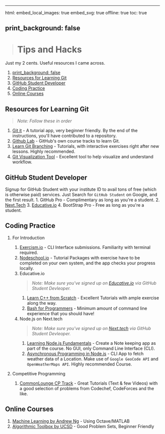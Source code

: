 
---
html:
  embed_local_images: true
  embed_svg: true
  offline: true
  toc: true

print_background: false
---
># Tips and Hacks
Just my 2 cents. Useful resources I came across. 


1. [print_background: false](#print_background-false)
2. [Resources for Learning Git](#resources-for-learning-git)
3. [GitHub Student Developer](#github-student-developer)
4. [Coding Practice](#coding-practice)
5. [Online Courses](#online-courses)

## Resources for Learning Git
  >*Note: Follow these in order* 
   1. [Git it](https://github.com/jlord/git-it-electron/releases) - A tutorial app, very beginner friendly. By the end of the instructions, you'll have contributed to a repository. 
   2. [Github Lab](https://lab.github.com/) - GitHub's own course tracks to learn Git. 
   3. [Learn Git Branching](https://learngitbranching.js.org/) - Tutorials, with interactive exercises right after new lessons. Highly recommended.
   4. [Git Visualization Tool](http://git-school.github.io/visualizing-git/) - Excellent tool to help visualize and understand workflow.
## GitHub Student Developer
   Signup for GitHub Student with your institute ID to avail tons of free (which is otherwise paid) services. Just Search for `GitHub Student` on Google, and the first result. 
    1. GitHub Pro - Complimentary as long as you're a student.
    2. [Next.Tech](https://next.tech/)
    3. [Educative.io](https://educative.io/)
    4. BootStrap Pro - Free as long as you're a student.

## Coding Practice
   1. For Introduction
      1. [Exercism.io](https://exercism.io/) - CLI Interface submissions. Familiarity with terminal required.
      2. [Nodeschool.io](https://nodeschool.io/) - Tutorial Packages with exercise have to be completed on your own system, and the app checks your progress locally.
      3. Educative.io 
         >*Note: Make sure you've signed up on [Educative.io](https://educative.io/) via GitHub Student Devleoper.*
         1. [Learn C++ from Scratch](https://www.educative.io/courses/learn-cpp-from-scratch) - Excellent Tutorials with ample exercise along the way.
         2. [Bash for Programmers](https://www.educative.io/courses/bash-for-programmers) - Minimum amount of command line experience that you should have! 
      4. Node.js on Next.tech
         >*Note: Make sure you've signed up on [Next.tech](https://next.tech/) via GitHub Student Devleoper.*
         1. [Learning Node.js Fundamentals](https://next.tech/catalog/learning-node-js-fundamentals) - Create a Note keeping app as part of the course. No GUI, only Command Line Interface (CLI).   
         2. [Asynchronous Programming in Node.js](https://next.tech/catalog/asynchronous-programming-in-node-js) - CLI App to fetch weather data of a Location. Make use of `Google GeoCode API` and `OpenWeatherMaps API`. Highly recommended Course. 
   
   2. Competitive Programming
      1. [CommonLounge CP Track](https://www.commonlounge.com/discussion/5d2822257dfa49328d85fd27cf114441) - Great Tutorials (Text & few Videos) with a good selection of problems from Codechef, CodeForces and the like. 

## Online Courses
   1. [Machine Learning by Andrew Ng](https://www.coursera.org/learn/machine-learning/) - Using Octave/MATLAB
   2. [Algorithmic Toolbox by UCSD](https://www.coursera.org/learn/algorithmic-toolbox) - Good Problem Sets, Beginner Friendly
